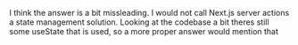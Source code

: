 I think the answer is a bit missleading. I would not call Next.js server actions a state management solution. Looking at the codebase a bit theres still some useState that is used, so a more proper answer would mention that
